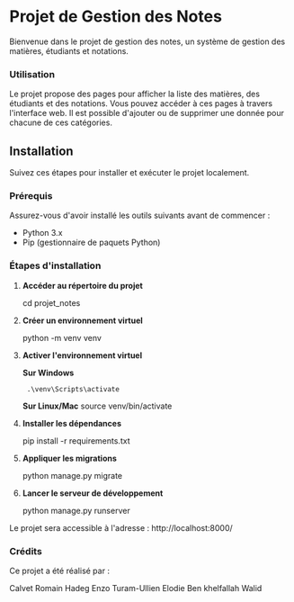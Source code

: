 # Projet de Gestion des Notes

Bienvenue dans le projet de gestion des notes, un système de gestion des matières, étudiants et notations.

### Utilisation ###

Le projet propose des pages pour afficher la liste des matières, des étudiants et des notations. Vous pouvez accéder à ces pages à travers l'interface web.
Il est possible d'ajouter ou de supprimer une donnée pour chacune de ces catégories.

## Installation

Suivez ces étapes pour installer et exécuter le projet localement.

### Prérequis

Assurez-vous d'avoir installé les outils suivants avant de commencer :

- Python 3.x
- Pip (gestionnaire de paquets Python)

### Étapes d'installation

1. **Accéder au répertoire du projet**

    cd projet_notes

2. **Créer un environnement virtuel**

    python -m venv venv

3. **Activer l'environnement virtuel**

    **Sur Windows**

        .\venv\Scripts\activate
    
    **Sur Linux/Mac**
        source venv/bin/activate

4. **Installer les dépendances**

    pip install -r requirements.txt

5. **Appliquer les migrations**

    python manage.py migrate

6. **Lancer le serveur de développement**

    python manage.py runserver


Le projet sera accessible à l'adresse : http://localhost:8000/ 


### Crédits ###

Ce projet a été réalisé par :

Calvet Romain
Hadeg Enzo
Turam-Ullien Elodie
Ben khelfallah Walid



 
